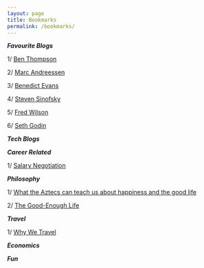```yaml
---
layout: page
title: Bookmarks
permalink: /bookmarks/
---
```


**_Favourite Blogs_**


1/ [Ben Thompson](https://stratechery.com)

2/ [Marc Andreessen](https://pmarchive.com)

3/ [Benedict Evans](https://www.ben-evans.com/)

4/ [Steven Sinofsky](https://medium.learningbyshipping.com/)

5/ [Fred Wilson](https://avc.com/)

6/ [Seth Godin](https://www.sethgodin.com/)


**_Tech Blogs_**


**_Career Related_**


1/  [Salary Negotiation](https://www.kalzumeus.com/2012/01/23/salary-negotiation/)


**_Philosophy_**


1/ [What the Aztecs can teach us about happiness and the good life](https://aeon.co/ideas/what-the-aztecs-can-teach-us-about-happiness-and-the-good-life)

2/ [The Good-Enough Life](https://www.nytimes.com/2019/02/20/opinion/the-good-enough-life-philosophy.html)


**_Travel_**


1/ [Why We Travel](https://picoiyerjourneys.com/2000/03/18/why-we-travel/)

**_Economics_**



**_Fun_**

